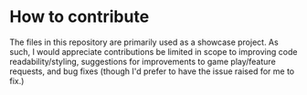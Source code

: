 # How to contribute
The files in this repository are primarily used as a showcase project. As such, I would appreciate contributions be limited in scope to improving code readability/styling, suggestions for improvements to game play/feature requests, and bug fixes (though I'd prefer to have the issue raised for me to fix.)
